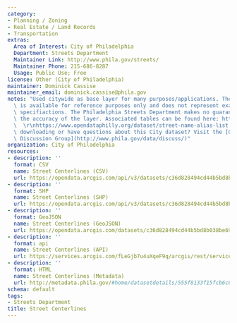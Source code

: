 ```yaml
---
category:
- Planning / Zoning
- Real Estate / Land Records
- Transportation
extras:
  Area of Interest: City of Philadelphia
  Department: Streets Department
  Maintainer Link: http://www.phila.gov/streets/
  Maintainer Phone: 215-686-8287
  Usage: Public Use; Free
license: Other (City of Philadelphia)
maintainer: Dominick Cassise
maintainer_email: dominick.cassise@phila.gov
notes: "Used citywide as base layer for many purposes/applications. The street centerline\
  \ is available for reference purposes only and does not represent exact engineering\
  \ specifiactions. The Philadelphia Streets Department makes no guarantees as to\
  \ the accuracy of the layer. Associated tables can be found here: https://www.opendataphilly.org/dataset/street-place-names\
  \  \r\nhttps://www.opendataphilly.org/dataset/street-name-alias-list \r\n\r\nTrouble\
  \ downloading or have questions about this City dataset? Visit the [OpenDataPhilly\
  \ Discussion Group](http://www.phila.gov/data/discuss/)"
organization: City of Philadelphia
resources:
- description: ''
  format: CSV
  name: Street Centerlines (CSV)
  url: https://opendata.arcgis.com/api/v3/datasets/c36d828494cd44b5bd8b038be696c839_0/downloads/data?format=csv&spatialRefId=4326
- description: ''
  format: SHP
  name: Street Centerlines (SHP)
  url: https://opendata.arcgis.com/api/v3/datasets/c36d828494cd44b5bd8b038be696c839_0/downloads/data?format=shp&spatialRefId=4326
- description: ''
  format: GeoJSON
  name: Street Centerlines (GeoJSON)
  url: https://opendata.arcgis.com/datasets/c36d828494cd44b5bd8b038be696c839_0.geojson
- description: ''
  format: api
  name: Street Centerlines (API)
  url: https://services.arcgis.com/fLeGjb7u4uXqeF9q/arcgis/rest/services/Street_Centerline/FeatureServer/0/query?outFields=*&where=1%3D1
- description: ''
  format: HTML
  name: Street Centerlines (Metadata)
  url: http://metadata.phila.gov/#home/datasetdetails/555f8133f15fcb6c6ed44132/representationdetails/556dd4da3da941e307401194/
schema: default
tags:
- Streets Department
title: Street Centerlines
---
```

